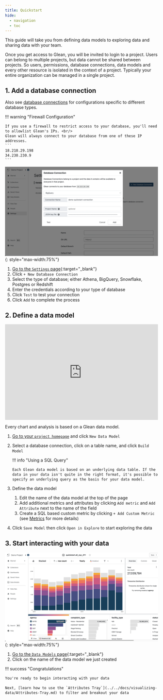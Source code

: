 ```yaml
---
title: Quickstart
hide:
  - navigation
  - toc
---
```


This guide will take you from defining data models to exploring data and sharing data with your team.

Once you get access to Glean, you will be invited to login to a project. Users can belong to multiple projects, but data cannot be shared between projects. So users, permissions, database connections, data models and every other resource is isolated in the context of a project. Typically your entire organization can be managed in a single project.

## 1. Add a database connection

Also see [database connections](../../docs/project-management/database-connections.md) for configurations specific to different database types.

!!! warning "Firewall Configuration"

    If you use a firewall to restrict access to your database, you'll need to allowlist Glean's IPs. <br/>
    Glean will always connect to your database from one of these IP addresses.
    ```
    18.210.29.198
    34.230.230.9
    ```

![modal to add database connection](../quickstart/db-conn-modal.png){: style="max-width:75%"}

1. [Go to the `Settings` page](https://glean.io/app/p/settings){:target="\_blank"}
2. Click `+ New Database Connection`
3. Select the type of database; either Athena, BigQuery, Snowflake, Postgres or Redshift
4. Enter the credentials according to your type of database
5. Click `Test` to test your connection
6. Click `Add` to complete the process

## 2. Define a data model

<div style="position: relative; padding-bottom: 62.5%; height: 0;"><iframe src="https://www.loom.com/embed/16445a878e2d4e12af36241ce581345d?hide_owner=true&hide_share=true&hide_title=true&hideEmbedTopBar=true" frameborder="0" webkitallowfullscreen mozallowfullscreen allowfullscreen style="position: absolute; top: 0; left: 0; width: 100%; height: 100%;"></iframe></div>

Every chart and analysis is based on a Glean data model.

1.  [Go to your `project homepage`](https://glean.io/app/) and click `New Data Model`
2.  Select a database connection, click on a table name, and click `Build Model`

    !!! info "Using a SQL Query"

        Each Glean data model is based on an underlying data table. If the data in your data isn't quite in the right format, it's possible to specify an underlying query as the basis for your data model.

3.  Define the data model

    1. Edit the name of the data model at the top of the page
    2. Add additional metrics and attributes by clicking `Add metric` and `Add Attribute` next to the name of the field
    3. Create a SQL based custom metric by clicking `+ Add Custom Metric` (see [Metrics](../../docs/data-modeling/Metrics.md) for more details)

4.  Click `Save Model` then click `Open in Explore` to start exploring the data

## 3. Start interacting with your data

![data explorer view](../quickstart/explore.png){: style="max-width:75%"}

1. [Go to the `Data Models` page](https://glean.io/app/p/data-models){:target="\_blank"}
2. Click on the name of the data model we just created

!!! success "Congratulations"

    You're ready to begin interacting with your data

    Next, [learn how to use the `Attributes Tray`](../../docs/visualizing-data/Attributes-Tray.md) to filter and breakout your data
